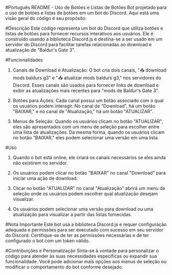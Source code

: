 #Português README - Uso de Botões e Listas de Botões
Bot projetado para o uso de botões e listas de botões em um bot do Discord. Aqui está uma visão geral do código e seu propósito:

#Descrição
Este código representa um bot do Discord que utiliza botões e listas de botões para fornecer recursos interativos aos usuários. Ele é construído usando a biblioteca Discord.js e destina-se a ser usado em um servidor do Discord para facilitar tarefas relacionadas ao download e atualização de "Baldur's Gate 3".

#Funcionalidades
1. Canais de Download e Atualização: O bot cria dois canais, "📥 download mods baldurs g3" e "📥 atualizar mods baldurs g3," nos servidores do Discord. Esses canais são usados para fornecer links de download e exibir as atualizações mais recentes para "mods de Baldur's Gate 3".

1. Botões para Ações: Cada canal possui um botão associado com o qual os usuários podem interagir. No canal de "Download", há um botão "BAIXAR," e no canal de "Atualização," há um botão "ATUALIZAR".

2. Menus de Seleção: Quando os usuários clicam no botão "ATUALIZAR", eles são apresentados com um menu de seleção para escolher entre uma lista de atualizações. Da mesma forma, quando os usuários clicam no botão "BAIXAR," eles podem selecionar uma versão em uma lista.

#Uso
1. Quando o bot está online, ele criará os canais necessários se eles ainda não existirem no servidor.

2. Os usuários podem clicar no botão "BAIXAR" no canal "Download" para iniciar uma ação de download.

3. Clicar no botão "ATUALIZAR" no canal "Atualização" abrirá um menu de seleção onde os usuários podem escolher qual atualização desejam visualizar.

4. Os usuários podem selecionar uma versão para download ou uma atualização para visualizar a partir das listas fornecidas.

#Nota Importante
Este bot usa a biblioteca Discord.js e requer configuração adequada e permissões para ser executado com sucesso em seu servidor do Discord. Certifique-se de ter as permissões necessárias e de ter configurado o bot com um token válido.

#Contribuições e Personalização
Sinta-se à vontade para personalizar o código para atender às suas necessidades específicas ou expandir sua funcionalidade. Você pode adicionar mais opções aos menus de seleção ou modificar o comportamento do bot conforme desejado.

